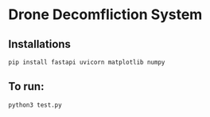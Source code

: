 # Drone Decomfliction System  
## Installations  
`pip install fastapi uvicorn matplotlib numpy
`  
## To run:  
`python3 test.py`
